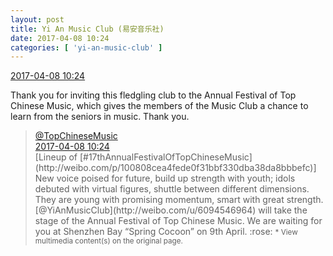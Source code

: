 ```yaml
---
layout: post
title: Yi An Music Club (易安音乐社)
date: 2017-04-08 10:24
categories: [ 'yi-an-music-club' ]
---
```


<div class="weibo-info">
  <a href="http://weibo.com/6094546964/EDwJozlYj">2017-04-08 10:24</a>
</div>

Thank you for inviting this fledgling club to the Annual Festival of Top Chinese Music, which gives the members of the Music Club a chance to learn from the seniors in music. Thank you.

<!-- more -->

> <div class="weibo-post-name">
>   <a href="http://weibo.com/yinyuefengyunbang">@TopChineseMusic</a>
> </div>
> <div class="weibo-info">
>   <a href="http://weibo.com/1642605821/EDwAECTLu">2017-04-08 10:24</a>
> </div>
> [Lineup of [#17thAnnualFestivalOfTopChineseMusic](http://weibo.com/p/100808cea4fede0f31bbf330dba38da8bbbefc)] New voice poised for future, build up strength with youth; idols debuted with virtual figures, shuttle between different dimensions. They are young with promising momentum, smart with great strength. [@YiAnMusicClub](http://weibo.com/u/6094546964) will take the stage of the Annual Festival of Top Chinese Music. We are waiting for you at Shenzhen Bay “Spring Cocoon” on 9th April. :rose:  
> <small>* View multimedia content(s) on the original page.</small>
